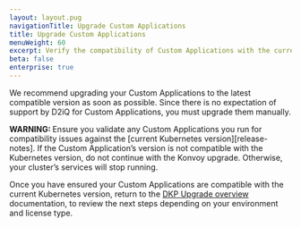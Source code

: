 ```yaml
---
layout: layout.pug
navigationTitle: Upgrade Custom Applications
title: Upgrade Custom Applications
menuWeight: 60
excerpt: Verify the compatibility of Custom Applications with the current Kubernetes version
beta: false
enterprise: true
---
```


We recommend upgrading your Custom Applications to the latest compatible version as soon as possible. Since there is no expectation of support by D2iQ for Custom Applications, you must upgrade them manually.

<p class="message--warning"><strong>WARNING: </strong>Ensure you validate any Custom Applications you run for compatibility issues against the [current Kubernetes version][release-notes]. If the Custom Application’s version is not compatible with the Kubernetes version, do not continue with the Konvoy upgrade. Otherwise, your cluster’s services will stop running.
</p>

Once you have ensured your Custom Applications are compatible with the current Kubernetes version, return to the [DKP Upgrade overview][dkp_upgrade] documentation, to review the next steps depending on your environment and license type.

[dkp_upgrade]: ../../dkp-upgrade/
[release_notes]: ../../release-notes/
